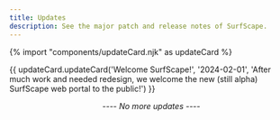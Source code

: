 ```yaml
---
title: Updates
description: See the major patch and release notes of SurfScape.
---
```


{% import "components/updateCard.njk" as updateCard %}

{{ updateCard.updateCard('Welcome SurfScape!', '2024-02-01', 'After much work and needed redesign, we welcome the new (still alpha) SurfScape web portal to the public!') }}

<p style="text-align:center;"><em>---- No more updates ----</em></p>

<style>
.release--update--card {
    display: grid;
    gap: var(--spacing-xsm);
    border: 1px solid rgba(0, 0, 0, 0.2);
    background: linear-gradient(to bottom, white, rgb(237, 237, 237));
    border-radius: var(--radius);
    padding: var(--spacing-sm);
}

.release--update--card * {
    margin: 0;
}

.release--update--card time {
    margin-right: var(--spacing-xsm);
    font-size: 0.75em;
}

.release--update--card p {
    text-indent: 16px;
}

</style>
